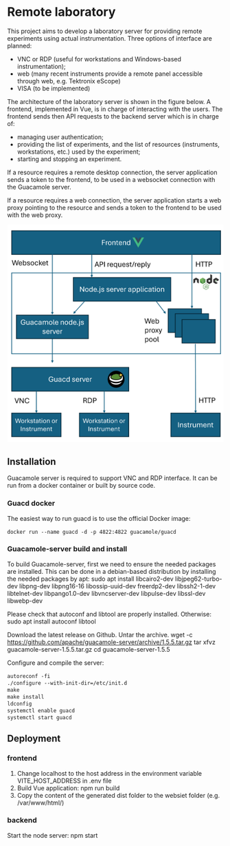 # Remote laboratory

This project aims to develop a laboratory server for providing remote experiments using actual instrumentation.
Three options of interface are planned:

- VNC or RDP (useful for workstations and Windows-based instrumentation);
- web (many recent instruments provide a remote panel accessible through web, e.g. Tektronix eScope)
- VISA (to be implemented)

The architecture of the laboratory server is shown in the figure below.
A frontend, implemented in Vue, is in charge of interacting with the users. 
The frontend sends then API requests to the backend server which is in charge of:
- managing user authentication;
- providing the list of experiments, and the list of resources (instruments, workstations, etc.) used by the experiment;
- starting and stopping an experiment.

If a resource requires a remote desktop connection, the server application sends a token to the frontend, to be used in a websocket connection with the Guacamole server.

If a resource requires a web connection, the server application starts a web proxy pointing to the resource and sends a token to the frontend to be used with the web proxy.

![Alt text](Remotelab.png "Architecture of the laboratory server")



## Installation

Guacamole server is required to support VNC and RDP interface.
It can be run from a docker container or built by source code.

### Guacd docker
The easiest way to run guacd is to use the official Docker image:

    docker run --name guacd -d -p 4822:4822 guacamole/guacd

### Guacamole-server build and install
To build Guacamole-server, first we need to ensure the needed packages are installed.
This can be done in a debian-based distribution by installing the needed packages by apt:
    sudo apt install libcairo2-dev libjpeg62-turbo-dev libpng-dev libpng16-16 libossip-uuid-dev freerdp2-dev libssh2-1-dev libtelnet-dev libpango1.0-dev libvncserver-dev libpulse-dev libssl-dev libwebp-dev

Please check that autoconf and libtool are properly installed. Otherwise:
    sudo apt install autoconf libtool

Download the latest release on Github. Untar the archive.
    wget -c https://github.com/apache/guacamole-server/archive/1.5.5.tar.gz
    tar xfvz guacamole-server-1.5.5.tar.gz
    cd guacamole-server-1.5.5

Configure and compile the server:

    autoreconf -fi
    ./configure --with-init-dir=/etc/init.d
    make
    make install
    ldconfig
    systemctl enable guacd
    systemctl start guacd


## Deployment

### frontend
1. Change localhost to the host address in the environment variable VITE_HOST_ADDRESS in .env file
2. Build Vue application:
    npm run build
3. Copy the content of the generated dist folder to the websiet folder (e.g. /var/www/html/)

### backend
Start the node server:
    npm start

